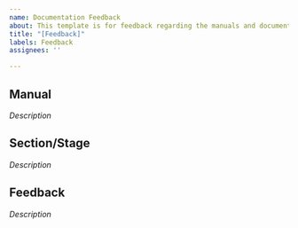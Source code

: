 ```yaml
---
name: Documentation Feedback
about: This template is for feedback regarding the manuals and documentation within this guide.
title: "[Feedback]"
labels: Feedback
assignees: ''

---
```


## Manual
_Description_

## Section/Stage
_Description_

## Feedback
_Description_
